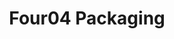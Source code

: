 ---
title: "Four04 Packaging"
testimonial: "It’s great to have HeadChannel as a business partner. They have taken the time to ask, listen and understand every nuance of our quite complex business and provided us with a tremendously intuitive and flexible solution."
testimonial_actor: "Anne Harrison"
testimonial_position: "Director"
logo: 
---